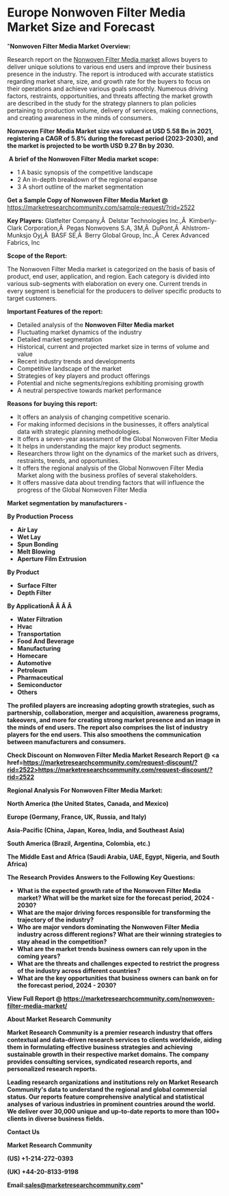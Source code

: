 # Europe Nonwoven Filter Media Market Size and Forecast
"<strong>Nonwoven Filter Media Market Overview:</strong>

Research report on the <a href=https://marketresearchcommunity.com/nonwoven-filter-media-market/>Nonwoven Filter Media market</a> allows buyers to deliver unique solutions to various end users and improve their business presence in the industry. The report is introduced with accurate statistics regarding market share, size, and growth rate for the buyers to focus on their operations and achieve various goals smoothly. Numerous driving factors, restraints, opportunities, and threats affecting the market growth are described in the study for the strategy planners to plan policies pertaining to production volume, delivery of services, making connections, and creating awareness in the minds of consumers.

<strong>Nonwoven Filter Media Market size was valued at USD 5.58 Bn in 2021, registering a CAGR of 5.8% during the forecast period (2023-2030), and the market is projected to be worth USD 9.27 Bn by 2030.</strong>

 <Strong>A brief of the Nonwoven Filter Media market scope:</Strong>
<ul>
 <li>1  A basic synopsis of the competitive landscape</li>
 <li>2  An in-depth breakdown of the regional expanse</li>
 <li>3  A short outline of the market segmentation</li>
</ul>
<strong>Get a Sample Copy of Nonwoven Filter Media Market @ </b></strong><a href=https://marketresearchcommunity.com/sample-request/?rid=2522><u>https://marketresearchcommunity.com/sample-request/?rid=2522</u></a>

<strong>Key Players:</strong> 
Glatfelter Company,Â  Delstar Technologies Inc.,Â  Kimberly-Clark Corporation,Â  Pegas Nonwovens S.A, 3M,Â  DuPont,Â  Ahlstrom-Munksjo Oyj,Â  BASF SE,Â  Berry Global Group, Inc.,Â  Cerex Advanced Fabrics, Inc

<strong>Scope of the Report:</strong>

The Nonwoven Filter Media market is categorized on the basis of basis of product, end user, application, and region. Each category is divided into various sub-segments with elaboration on every one. Current trends in every segment is beneficial for the producers to deliver specific products to target customers.

<strong><b>Important Features of the report:</b></strong>
<ul>
  <li>Detailed analysis of the <strong><b>Nonwoven Filter Media </b></strong><strong><b>market</b></strong></li>
  <li>Fluctuating market dynamics of the industry</li>
  <li>Detailed market segmentation</li>
  <li>Historical, current and projected market size in terms of volume and value</li>
  <li>Recent industry trends and developments</li>
  <li>Competitive landscape of the market</li>
  <li>Strategies of key players and product offerings</li>
  <li>Potential and niche segments/regions exhibiting promising growth</li>
  <li>A neutral perspective towards market performance</li>
</ul>
<strong><b>Reasons for buying this report:</b></strong>
<ul>
  <li>It offers an analysis of changing competitive scenario.</li>
  <li>For making informed decisions in the businesses, it offers analytical data with strategic planning methodologies.</li>
  <li>It offers a seven-year assessment of the Global Nonwoven Filter Media</li>
  <li>It helps in understanding the major key product segments.</li>
  <li>Researchers throw light on the dynamics of the market such as drivers, restraints, trends, and opportunities.</li>
  <li>It offers the regional analysis of the Global Nonwoven Filter Media Market along with the business profiles of several stakeholders.</li>
  <li>It offers massive data about trending factors that will influence the progress of the Global Nonwoven Filter Media</li>
</ul>

<strong>Market segmentation by manufacturers -</strong>


<strong><strong>By Production Process </strong></h4>
<ul>
 	<li>Air Lay</li>
 	<li>Wet Lay</li>
 	<li>Spun Bonding</li>
 	<li>Melt Blowing</li>
 	<li>Aperture Film Extrusion</li>
</ul>
<strong><strong>By Product </strong></h4>
<ul>
 	<li>Surface Filter</li>
 	<li>Depth Filter</li>
</ul>
<strong><strong>By ApplicationÂ Â Â Â  </strong></h4>
<ul>
 	<li>Water Filtration</li>
 	<li>Hvac</li>
 	<li>Transportation</li>
 	<li>Food And Beverage</li>
 	<li>Manufacturing</li>
 	<li>Homecare</li>
 	<li>Automotive</li>
 	<li>Petroleum</li>
 	<li>Pharmaceutical</li>
 	<li>Semiconductor</li>
 	<li>Others</li>
</ul>

The profiled players are increasing adopting growth strategies, such as partnership, collaboration, merger and acquisition, awareness programs, takeovers, and more for creating strong market presence and an image in the minds of end users. The report also comprises the list of industry players for the end users. This also smoothens the communication between manufacturers and consumers.

<strong><b>Check Discount on Nonwoven Filter Media Market Research Report @ </b></strong><a href=https://marketresearchcommunity.com/request-discount/?rid=2522><u>https://marketresearchcommunity.com/request-discount/?rid=2522</u></a>

<strong>Regional Analysis For Nonwoven Filter Media Market:</strong>

<strong>North America</strong> (the United States, Canada, and Mexico)

<strong>Europe</strong> (Germany, France, UK, Russia, and Italy)

<strong>Asia-Pacific</strong> (China, Japan, Korea, India, and Southeast Asia)

<strong>South America</strong> (Brazil, Argentina, Colombia, etc.)

<strong>The Middle East and Africa</strong> (Saudi Arabia, UAE, Egypt, Nigeria, and South Africa)

<strong>The Research Provides Answers to the Following Key Questions:</strong>
<ul>
 	<li>What is the expected growth rate of the Nonwoven Filter Media market? What will be the market size for the forecast period, 2024 - 2030?</li>
 	<li>What are the major driving forces responsible for transforming the trajectory of the industry?</li>
 	<li>Who are major vendors dominating the Nonwoven Filter Media industry across different regions? What are their winning strategies to stay ahead in the competition?</li>
 	<li>What are the market trends business owners can rely upon in the coming years?</li>
 	<li>What are the threats and challenges expected to restrict the progress of the industry across different countries?</li>
 	<li>What are the key opportunities that business owners can bank on for the forecast period, 2024 - 2030?</li>
</ul>

<strong>View Full Report @</strong> <a href=https://marketresearchcommunity.com/nonwoven-filter-media-market/>https://marketresearchcommunity.com/nonwoven-filter-media-market/</a>

<strong>About Market Research Community</strong>

Market Research Community is a premier research industry that offers contextual and data-driven research services to clients worldwide, aiding them in formulating effective business strategies and achieving sustainable growth in their respective market domains. The company provides consulting services, syndicated research reports, and personalized research reports.

Leading research organizations and institutions rely on Market Research Community's data to understand the regional and global commercial status. Our reports feature comprehensive analytical and statistical analyses of various industries in prominent countries around the world. We deliver over 30,000 unique and up-to-date reports to more than 100+ clients in diverse business fields.

<strong>Contact Us</strong>

<strong>Market Research Community</strong>

(US) +1-214-272-0393

(UK) +44-20-8133-9198

<strong>Email:</strong>sales@marketresearchcommunity.com"
